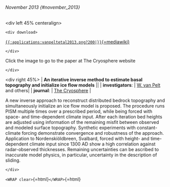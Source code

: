 ###### November 2013 {#november_2013}

\<div left 45% centeralign\>

```{=html}
<div download>
```
[`{{:applications:vanpeltetal2013.png?200|}}`{=mediawiki}](http://www.the-cryosphere.net/7/987/2013/tc-7-987-2013.html)

```{=html}
</div>
```
Click the image to go to the paper at The Cryosphere website

```{=html}
</div>
```
\<div right 45%\> \| **An iterative inverse method to estimate basal
topography and initialize ice flow models** \|\| \|
**investigators**: \| [W. van
Pelt](http://www.staff.science.uu.nl/~pelt0108/index.php) and
others\| \| **journal**: \| [The
Cryosphere](http://www.the-cryosphere.net) \|

A new inverse approach to reconstruct distributed bedrock topography and
simultaneously initialize an ice flow model is proposed. The procedure
runs PISM multiple times over a prescribed period, while being forced
with space- and time-dependent climate input. After each iteration bed
heights are adjusted using information of the remaining misfit between
observed and modeled surface topography. Synthetic experiments with
constant-climate forcing demonstrate convergence and robustness of the
approach. Application to Nordenskiöldbreen, Svalbard, forced with
height- and time-dependent climate input since 1300 AD show a high
correlation against radar-observed thicknesses. Remaining uncertainties
can be ascribed to inaccurate model physics, in particular, uncertainty
in the description of sliding.

```{=html}
</div>
```
`<WRAP clear>`{=html}`</WRAP>`{=html}
